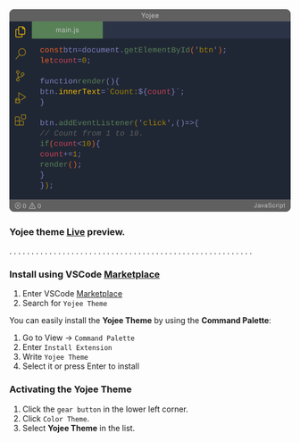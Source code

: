 <img width="830px" src="img/yojee.svg">

 ### Yojee theme [Live](https://vscodethemes.com/e/yoko-luxelego.yojee/yojee?language=javascript) preview.

. . . . . . . . . . . . . . . . . . . . . . . . . . . . . . . . . . . . . . . . . . . . . . . . . . . . . . . 

### Install using VSCode [Marketplace](https://marketplace.visualstudio.com/items?itemName=Yoko-Luxelego.yojee)

1. Enter VSCode [Marketplace](https://marketplace.visualstudio.com/items?itemName=Yoko-Luxelego.yojee)
2. Search for `Yojee Theme`

You can easily install the **Yojee Theme** by using the **Command Palette**:

1. Go to View -> `Command Palette`
2. Enter `Install Extension`
3. Write `Yojee Theme`
4. Select it or press Enter to install

### Activating the Yojee Theme

1. Click the `gear button` in the lower left corner.
2. Click `Color Theme`.
3. Select **Yojee Theme** in the list.